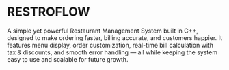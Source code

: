 # RESTROFLOW
A simple yet powerful Restaurant Management System built in C++, designed to make ordering faster, billing accurate, and customers happier. It features menu display, order customization, real-time bill calculation with tax &amp; discounts, and smooth error handling — all while keeping the system easy to use and scalable for future growth.
